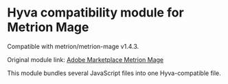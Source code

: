 # Hyva compatibility module for Metrion Mage

Compatible with metrion/metrion-mage v1.4.3.

Original module link: [Adobe Marketplace Metrion Mage](https://commercemarketplace.adobe.com/metrion-metrion-mage.html)

This module bundles several JavaScript files into one Hyva-compatible file.
